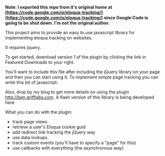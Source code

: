 **Note: I exported this repo from it's original home at [https://code.google.com/p/eloqua-tracking/](https://code.google.com/p/eloqua-tracking/) since Google Code is going to be shut down. I'm not the original author.**

This project aims to provide an easy to use javascript library for implementing eloqua tracking on websites.

It requires jquery.

To get started, download version 1 of the plugin by clicking the link in Featured Downloads to your right.

You'll want to include this file after including the jQuery library on your page and then you can start using it. To implement simple page tracking you can write this bit of javascript:

<script type="text/javascript">
        var elqTracker = new jQuery.elq(*siteid*);
        elqTracker.pageTrack();
</script>
Also, drop by my blog to get more details on using the plugin http://ben.grifflabs.com. A flash version of this library is being developed here

What you can do with the plugin:

* track page views
* retrieve a user's Eloqua cookie guid
* add redirect link tracking the jQuery way
* use data lookups
* track custom events (you'll have to specify a "page" for this)
* use callbacks with everything (the asynchronous way)
